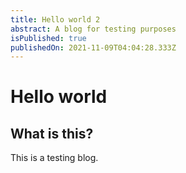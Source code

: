 ```yaml
---
title: Hello world 2
abstract: A blog for testing purposes
isPublished: true
publishedOn: 2021-11-09T04:04:28.333Z
---
```


# Hello world

## What is this?

This is a testing blog.
